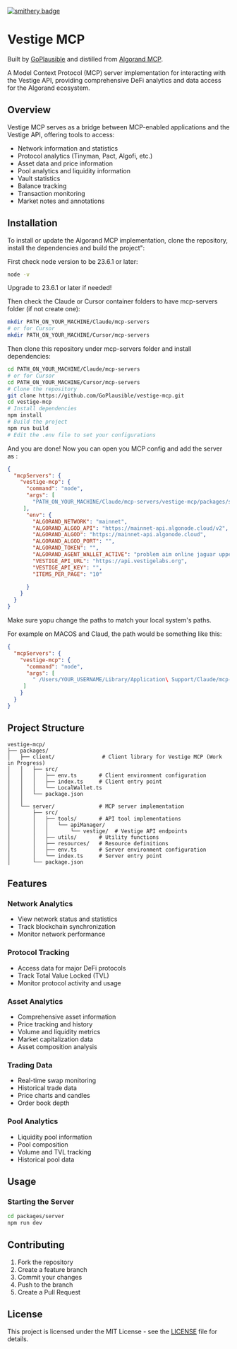 [![smithery badge](https://smithery.ai/badge/@GoPlausible/vestige-mcp)](https://smithery.ai/server/@GoPlausible/vestige-mcp)
# Vestige MCP

Built by [GoPlausible](https://github.com/GoPlausible) and distilled from [Algorand MCP](https://github.com/GoPlausible/algorand-mcp).

A Model Context Protocol (MCP) server implementation for interacting with the Vestige API, providing comprehensive DeFi analytics and data access for the Algorand ecosystem.

## Overview

Vestige MCP serves as a bridge between MCP-enabled applications and the Vestige API, offering tools to access:
- Network information and statistics
- Protocol analytics (Tinyman, Pact, Algofi, etc.)
- Asset data and price information
- Pool analytics and liquidity information
- Vault statistics
- Balance tracking
- Transaction monitoring
- Market notes and annotations

## Installation

To install or update the Algorand MCP implementation, clone the repository, install the dependencies and build the project":

First check node version to be 23.6.1 or later:
```bash
node -v
```

Upgrade to 23.6.1 or later if needed!

Then check the Claude or Cursor container folders to have mcp-servers folder (if not create one):
```bash
mkdir PATH_ON_YOUR_MACHINE/Claude/mcp-servers
# or for Cursor 
mkdir PATH_ON_YOUR_MACHINE/Cursor/mcp-servers
```
Then clone this repository under mcp-servers folder and install dependencies:

```bash
cd PATH_ON_YOUR_MACHINE/Claude/mcp-servers
# or for Cursor 
cd PATH_ON_YOUR_MACHINE/Cursor/mcp-servers
# Clone the repository
git clone https://github.com/GoPlausible/vestige-mcp.git
cd vestige-mcp
# Install dependencies
npm install
# Build the project
npm run build
# Edit the .env file to set your configurations
```
And you are done! Now you can open you MCP config and add the server as :

```json
{
  "mcpServers": {
    "vestige-mcp": {
      "command": "node",
      "args": [
        "PATH_ON_YOUR_MACHINE/Claude/mcp-servers/vestige-mcp/packages/server/dist/index.js"
     ],
      "env": {
        "ALGORAND_NETWORK": "mainnet",
        "ALGORAND_ALGOD_API": "https://mainnet-api.algonode.cloud/v2",
        "ALGORAND_ALGOD": "https://mainnet-api.algonode.cloud",
        "ALGORAND_ALGOD_PORT": "",
        "ALGORAND_TOKEN": "",
        "ALGORAND_AGENT_WALLET_ACTIVE": "problem aim online jaguar upper oil flight stumble mystery aerobic toy avoid file tomato moment exclude witness guard lab opera crunch noodle dune abandon broccoli",
        "VESTIGE_API_URL": "https://api.vestigelabs.org",
        "VESTIGE_API_KEY": "",
        "ITEMS_PER_PAGE": "10"

      }
    }
  }
}
```
Make sure yopu change the paths to match your local system's paths.

For example on MACOS and Claud, the path would be something like this:

```json
{
  "mcpServers": {
    "vestige-mcp": {
      "command": "node",
      "args": [
        " /Users/YOUR_USERNAME/Library/Application\ Support/Claude/mcp-servers/vestige-mcp/packages/server/dist/index.js"
     ]
    }
  }
}
```

## Project Structure

```
vestige-mcp/
├── packages/
│   ├── client/               # Client library for Vestige MCP (Work in Progress)
│   │   ├── src/
│   │   │   ├── env.ts       # Client environment configuration
│   │   │   ├── index.ts     # Client entry point
│   │   │   └── LocalWallet.ts
│   │   └── package.json
│   │
│   └── server/              # MCP server implementation
│       ├── src/
│       │   ├── tools/       # API tool implementations
│       │   │   └── apiManager/
│       │   │       └── vestige/  # Vestige API endpoints
│       │   ├── utils/       # Utility functions
│       │   ├── resources/   # Resource definitions
│       │   ├── env.ts       # Server environment configuration
│       │   └── index.ts     # Server entry point
│       └── package.json
```

## Features

### Network Analytics
- View network status and statistics
- Track blockchain synchronization
- Monitor network performance

### Protocol Tracking
- Access data for major DeFi protocols
- Track Total Value Locked (TVL)
- Monitor protocol activity and usage

### Asset Analytics
- Comprehensive asset information
- Price tracking and history
- Volume and liquidity metrics
- Market capitalization data
- Asset composition analysis

### Trading Data
- Real-time swap monitoring
- Historical trade data
- Price charts and candles
- Order book depth

### Pool Analytics
- Liquidity pool information
- Pool composition
- Volume and TVL tracking
- Historical pool data

## Usage

### Starting the Server

```bash
cd packages/server
npm run dev
```


## Contributing

1. Fork the repository
2. Create a feature branch
3. Commit your changes
4. Push to the branch
5. Create a Pull Request

## License

This project is licensed under the MIT License - see the [LICENSE](LICENSE) file for details.
